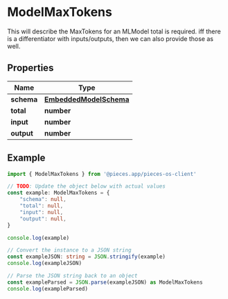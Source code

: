 
# ModelMaxTokens

This will describe the MaxTokens for an MLModel  total is required.  iff there is a differentiator with inputs/outputs, then we can also provide those as well.

## Properties

Name | Type
------------ | -------------
**schema** | [**EmbeddedModelSchema**](EmbeddedModelSchema)
**total** | **number**
**input** | **number**
**output** | **number**

## Example

```typescript
import { ModelMaxTokens } from '@pieces.app/pieces-os-client'

// TODO: Update the object below with actual values
const example: ModelMaxTokens = {
    "schema": null,
    "total": null,
    "input": null,
    "output": null,
}

console.log(example)

// Convert the instance to a JSON string
const exampleJSON: string = JSON.stringify(example)
console.log(exampleJSON)

// Parse the JSON string back to an object
const exampleParsed = JSON.parse(exampleJSON) as ModelMaxTokens
console.log(exampleParsed)
```


